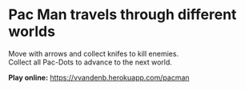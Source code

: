 # Pac Man travels through different worlds

Move with arrows and collect knifes to kill enemies.\
Collect all Pac-Dots to advance to the next world.

**Play online:** https://vvandenb.herokuapp.com/pacman
